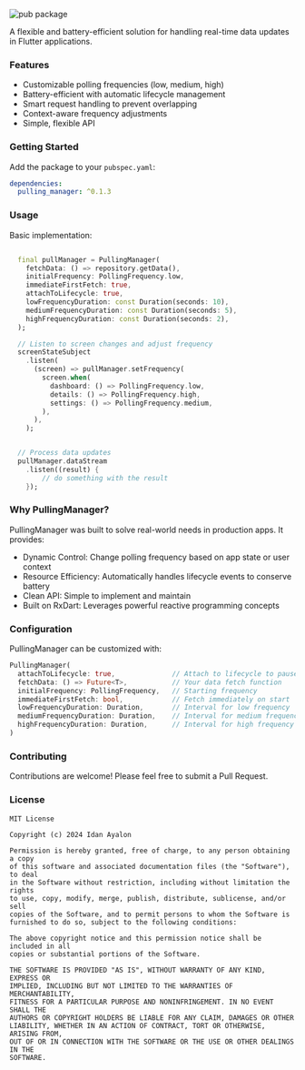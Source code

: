 ![pub package](https://img.shields.io/badge/version-0.1.3-blue)

  
A flexible and battery-efficient solution for handling real-time data updates in Flutter applications.

### Features

- Customizable polling frequencies (low, medium, high)
- Battery-efficient with automatic lifecycle management
- Smart request handling to prevent overlapping
- Context-aware frequency adjustments
- Simple, flexible API

### Getting Started

Add the package to your `pubspec.yaml`:

```yaml
dependencies:
  pulling_manager: ^0.1.3
```

### Usage

Basic implementation:

```dart

  final pullManager = PullingManager(
    fetchData: () => repository.getData(),
    initialFrequency: PollingFrequency.low,
    immediateFirstFetch: true,
    attachToLifecycle: true,
    lowFrequencyDuration: const Duration(seconds: 10), 
    mediumFrequencyDuration: const Duration(seconds: 5),
    highFrequencyDuration: const Duration(seconds: 2),
  );

  // Listen to screen changes and adjust frequency
  screenStateSubject
    .listen(
      (screen) => pullManager.setFrequency(
        screen.when(
          dashboard: () => PollingFrequency.low,    
          details: () => PollingFrequency.high,     
          settings: () => PollingFrequency.medium,  
        ),
      ),
    );


  // Process data updates
  pullManager.dataStream
    .listen((result) {
        // do something with the result
    });

```

### Why PullingManager?

PullingManager was built to solve real-world needs in production apps. It provides:

- Dynamic Control: Change polling frequency based on app state or user context
- Resource Efficiency: Automatically handles lifecycle events to conserve battery
- Clean API: Simple to implement and maintain
- Built on RxDart: Leverages powerful reactive programming concepts

### Configuration

PullingManager can be customized with:

```dart
PullingManager(
  attachToLifecycle: true,              // Attach to lifecycle to pause in background, resume in foreground.
  fetchData: () => Future<T>,           // Your data fetch function
  initialFrequency: PollingFrequency,   // Starting frequency
  immediateFirstFetch: bool,            // Fetch immediately on start
  lowFrequencyDuration: Duration,       // Interval for low frequency
  mediumFrequencyDuration: Duration,    // Interval for medium frequency
  highFrequencyDuration: Duration,      // Interval for high frequency
)
```

### Contributing

Contributions are welcome! Please feel free to submit a Pull Request.

### License

```
MIT License

Copyright (c) 2024 Idan Ayalon

Permission is hereby granted, free of charge, to any person obtaining a copy
of this software and associated documentation files (the "Software"), to deal
in the Software without restriction, including without limitation the rights
to use, copy, modify, merge, publish, distribute, sublicense, and/or sell
copies of the Software, and to permit persons to whom the Software is
furnished to do so, subject to the following conditions:

The above copyright notice and this permission notice shall be included in all
copies or substantial portions of the Software.

THE SOFTWARE IS PROVIDED "AS IS", WITHOUT WARRANTY OF ANY KIND, EXPRESS OR
IMPLIED, INCLUDING BUT NOT LIMITED TO THE WARRANTIES OF MERCHANTABILITY,
FITNESS FOR A PARTICULAR PURPOSE AND NONINFRINGEMENT. IN NO EVENT SHALL THE
AUTHORS OR COPYRIGHT HOLDERS BE LIABLE FOR ANY CLAIM, DAMAGES OR OTHER
LIABILITY, WHETHER IN AN ACTION OF CONTRACT, TORT OR OTHERWISE, ARISING FROM,
OUT OF OR IN CONNECTION WITH THE SOFTWARE OR THE USE OR OTHER DEALINGS IN THE
SOFTWARE.
```
